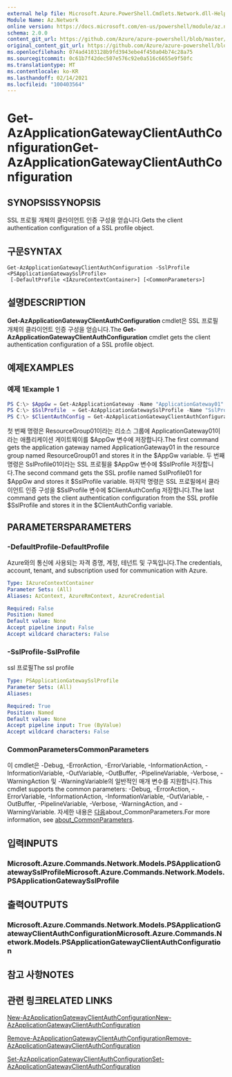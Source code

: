 ```yaml
---
external help file: Microsoft.Azure.PowerShell.Cmdlets.Network.dll-Help.xml
Module Name: Az.Network
online version: https://docs.microsoft.com/en-us/powershell/module/az.network/get-azapplicationgatewayclientauthconfiguration
schema: 2.0.0
content_git_url: https://github.com/Azure/azure-powershell/blob/master/src/Network/Network/help/Get-AzApplicationGatewayClientAuthConfiguration.md
original_content_git_url: https://github.com/Azure/azure-powershell/blob/master/src/Network/Network/help/Get-AzApplicationGatewayClientAuthConfiguration.md
ms.openlocfilehash: 074ad4103128b9fd3943ebe4f450a04b74c28a75
ms.sourcegitcommit: 0c61b7f42dec507e576c92e0a516c6655e9f50fc
ms.translationtype: MT
ms.contentlocale: ko-KR
ms.lasthandoff: 02/14/2021
ms.locfileid: "100403564"
---
```

# <span data-ttu-id="ddff4-101">Get-AzApplicationGatewayClientAuthConfiguration</span><span class="sxs-lookup"><span data-stu-id="ddff4-101">Get-AzApplicationGatewayClientAuthConfiguration</span></span>

## <span data-ttu-id="ddff4-102">SYNOPSIS</span><span class="sxs-lookup"><span data-stu-id="ddff4-102">SYNOPSIS</span></span>
<span data-ttu-id="ddff4-103">SSL 프로필 개체의 클라이언트 인증 구성을 얻습니다.</span><span class="sxs-lookup"><span data-stu-id="ddff4-103">Gets the client authentication configuration of a SSL profile object.</span></span>

## <span data-ttu-id="ddff4-104">구문</span><span class="sxs-lookup"><span data-stu-id="ddff4-104">SYNTAX</span></span>

```
Get-AzApplicationGatewayClientAuthConfiguration -SslProfile <PSApplicationGatewaySslProfile>
 [-DefaultProfile <IAzureContextContainer>] [<CommonParameters>]
```

## <span data-ttu-id="ddff4-105">설명</span><span class="sxs-lookup"><span data-stu-id="ddff4-105">DESCRIPTION</span></span>
<span data-ttu-id="ddff4-106">**Get-AzApplicationGatewayClientAuthConfiguration** cmdlet은 SSL 프로필 개체의 클라이언트 인증 구성을 얻습니다.</span><span class="sxs-lookup"><span data-stu-id="ddff4-106">The **Get-AzApplicationGatewayClientAuthConfiguration** cmdlet gets the client authentication configuration of a SSL profile object.</span></span>

## <span data-ttu-id="ddff4-107">예제</span><span class="sxs-lookup"><span data-stu-id="ddff4-107">EXAMPLES</span></span>

### <span data-ttu-id="ddff4-108">예제 1</span><span class="sxs-lookup"><span data-stu-id="ddff4-108">Example 1</span></span>
```powershell
PS C:\> $AppGw = Get-AzApplicationGateway -Name "ApplicationGateway01" -ResourceGroupName "ResourceGroup01"
PS C:\> $SslProfile  = Get-AzApplicationGatewaySslProfile -Name "SslProfile01" -ApplicationGateway $AppGw
PS C:\> $ClientAuthConfig = Get-AzApplicationGatewayClientAuthConfiguration -SslProfile $SslProfile
```

<span data-ttu-id="ddff4-109">첫 번째 명령은 ResourceGroup01이라는 리소스 그룹에 ApplicationGateway01이라는 애플리케이션 게이트웨이를 $AppGw 변수에 저장합니다.</span><span class="sxs-lookup"><span data-stu-id="ddff4-109">The first command gets the application gateway named ApplicationGateway01 in the resource group named ResourceGroup01 and stores it in the $AppGw variable.</span></span> <span data-ttu-id="ddff4-110">두 번째 명령은 SslProfile01이라는 SSL 프로필을 $AppGw 변수에 $SslProfile 저장합니다.</span><span class="sxs-lookup"><span data-stu-id="ddff4-110">The second command gets the SSL profile named SslProfile01 for $AppGw and stores it $SslProfile variable.</span></span> <span data-ttu-id="ddff4-111">마지막 명령은 SSL 프로필에서 클라이언트 인증 구성을 $SslProfile 변수에 $ClientAuthConfig 저장합니다.</span><span class="sxs-lookup"><span data-stu-id="ddff4-111">The last command gets the client authentication configuration from the SSL profile $SslProfile and stores it in the $ClientAuthConfig variable.</span></span>

## <span data-ttu-id="ddff4-112">PARAMETERS</span><span class="sxs-lookup"><span data-stu-id="ddff4-112">PARAMETERS</span></span>

### <span data-ttu-id="ddff4-113">-DefaultProfile</span><span class="sxs-lookup"><span data-stu-id="ddff4-113">-DefaultProfile</span></span>
<span data-ttu-id="ddff4-114">Azure와의 통신에 사용되는 자격 증명, 계정, 테넌트 및 구독입니다.</span><span class="sxs-lookup"><span data-stu-id="ddff4-114">The credentials, account, tenant, and subscription used for communication with Azure.</span></span>

```yaml
Type: IAzureContextContainer
Parameter Sets: (All)
Aliases: AzContext, AzureRmContext, AzureCredential

Required: False
Position: Named
Default value: None
Accept pipeline input: False
Accept wildcard characters: False
```

### <span data-ttu-id="ddff4-115">-SslProfile</span><span class="sxs-lookup"><span data-stu-id="ddff4-115">-SslProfile</span></span>
<span data-ttu-id="ddff4-116">ssl 프로필</span><span class="sxs-lookup"><span data-stu-id="ddff4-116">The ssl profile</span></span>

```yaml
Type: PSApplicationGatewaySslProfile
Parameter Sets: (All)
Aliases:

Required: True
Position: Named
Default value: None
Accept pipeline input: True (ByValue)
Accept wildcard characters: False
```

### <span data-ttu-id="ddff4-117">CommonParameters</span><span class="sxs-lookup"><span data-stu-id="ddff4-117">CommonParameters</span></span>
<span data-ttu-id="ddff4-118">이 cmdlet은 -Debug, -ErrorAction, -ErrorVariable, -InformationAction, -InformationVariable, -OutVariable, -OutBuffer, -PipelineVariable, -Verbose, -WarningAction 및 -WarningVariable의 일반적인 매개 변수를 지원합니다.</span><span class="sxs-lookup"><span data-stu-id="ddff4-118">This cmdlet supports the common parameters: -Debug, -ErrorAction, -ErrorVariable, -InformationAction, -InformationVariable, -OutVariable, -OutBuffer, -PipelineVariable, -Verbose, -WarningAction, and -WarningVariable.</span></span> <span data-ttu-id="ddff4-119">자세한 내용은 [다음](http://go.microsoft.com/fwlink/?LinkID=113216)about_CommonParameters.</span><span class="sxs-lookup"><span data-stu-id="ddff4-119">For more information, see [about_CommonParameters](http://go.microsoft.com/fwlink/?LinkID=113216).</span></span>

## <span data-ttu-id="ddff4-120">입력</span><span class="sxs-lookup"><span data-stu-id="ddff4-120">INPUTS</span></span>

### <span data-ttu-id="ddff4-121">Microsoft.Azure.Commands.Network.Models.PSApplicationGatewaySslProfile</span><span class="sxs-lookup"><span data-stu-id="ddff4-121">Microsoft.Azure.Commands.Network.Models.PSApplicationGatewaySslProfile</span></span>

## <span data-ttu-id="ddff4-122">출력</span><span class="sxs-lookup"><span data-stu-id="ddff4-122">OUTPUTS</span></span>

### <span data-ttu-id="ddff4-123">Microsoft.Azure.Commands.Network.Models.PSApplicationGatewayClientAuthConfiguration</span><span class="sxs-lookup"><span data-stu-id="ddff4-123">Microsoft.Azure.Commands.Network.Models.PSApplicationGatewayClientAuthConfiguration</span></span>

## <span data-ttu-id="ddff4-124">참고 사항</span><span class="sxs-lookup"><span data-stu-id="ddff4-124">NOTES</span></span>

## <span data-ttu-id="ddff4-125">관련 링크</span><span class="sxs-lookup"><span data-stu-id="ddff4-125">RELATED LINKS</span></span>

[<span data-ttu-id="ddff4-126">New-AzApplicationGatewayClientAuthConfiguration</span><span class="sxs-lookup"><span data-stu-id="ddff4-126">New-AzApplicationGatewayClientAuthConfiguration</span></span>](./New-AzApplicationGatewayClientAuthConfiguration.md)


[<span data-ttu-id="ddff4-127">Remove-AzApplicationGatewayClientAuthConfiguration</span><span class="sxs-lookup"><span data-stu-id="ddff4-127">Remove-AzApplicationGatewayClientAuthConfiguration</span></span>](./Remove-AzApplicationGatewayClientAuthConfiguration.md)

[<span data-ttu-id="ddff4-128">Set-AzApplicationGatewayClientAuthConfiguration</span><span class="sxs-lookup"><span data-stu-id="ddff4-128">Set-AzApplicationGatewayClientAuthConfiguration</span></span>](./Set-AzApplicationGatewayClientAuthConfiguration.md)

